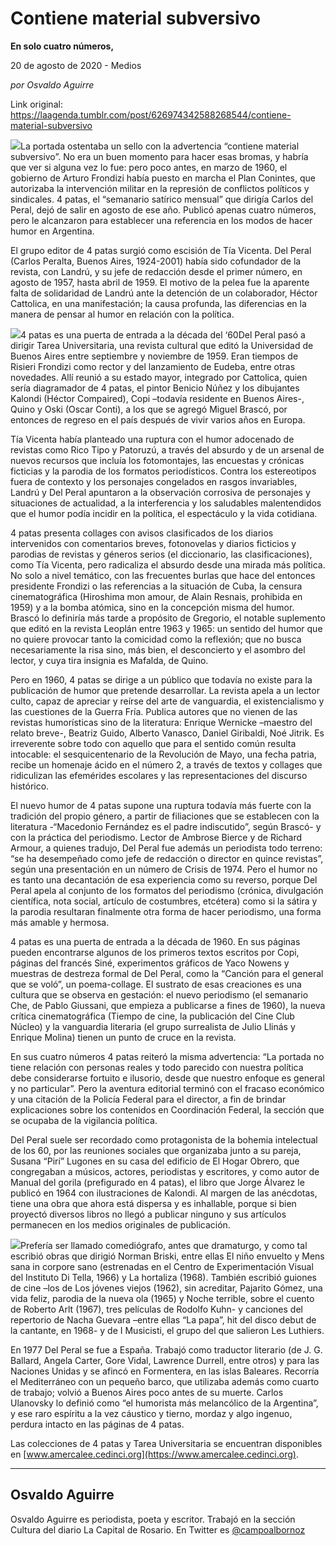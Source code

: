 # Contiene material subversivo

**En solo cuatro números,**

20 de agosto de 2020 - Medios

_por Osvaldo Aguirre_

Link original: https://laagenda.tumblr.com/post/626974342588268544/contiene-material-subversivo

![](https://64.media.tumblr.com/02bd31d5b4d6f7b9a9f6976e128deaa4/8ce8188518c8ad48-85/s500x750/e12f5ec5162613284cd2d338dc6c3ba727a8c00d.jpg)La portada ostentaba un sello con la advertencia “contiene material subversivo”. No era un buen momento para hacer esas bromas, y habría que ver si alguna vez lo fue: pero poco antes, en marzo de 1960, el gobierno de Arturo Frondizi había puesto en marcha el Plan Conintes, que autorizaba la intervención militar en la represión de conflictos políticos y sindicales. 4 patas, el “semanario satírico mensual” que dirigía Carlos del Peral, dejó de salir en agosto de ese año. Publicó apenas cuatro números, pero le alcanzaron para establecer una referencia en los modos de hacer humor en Argentina.


El grupo editor de 4 patas surgió como escisión de Tía Vicenta. Del Peral (Carlos Peralta, Buenos Aires, 1924-2001) había sido cofundador de la revista, con Landrú, y su jefe de redacción desde el primer número, en agosto de 1957, hasta abril de 1959. El motivo de la pelea fue la aparente falta de solidaridad de Landrú ante la detención de un colaborador, Héctor Cattolica, en una manifestación; la causa profunda, las diferencias en la manera de pensar al humor en relación con la política.


![](https://64.media.tumblr.com/02bd31d5b4d6f7b9a9f6976e128deaa4/8ce8188518c8ad48-85/s500x750/e12f5ec5162613284cd2d338dc6c3ba727a8c00d.jpg)4 patas es una puerta de entrada a la década del ‘60Del Peral pasó a dirigir Tarea Universitaria, una revista cultural que editó la Universidad de Buenos Aires entre septiembre y noviembre de 1959. Eran tiempos de Risieri Frondizi como rector y del lanzamiento de Eudeba, entre otras novedades. Allí reunió a su estado mayor, integrado por Cattolica, quien sería diagramador de 4 patas, el pintor Benicio Núñez y los dibujantes Kalondi (Héctor Compaired), Copi –todavía residente en Buenos Aires-, Quino y Oski (Oscar Conti), a los que se agregó Miguel Brascó, por entonces de regreso en el país después de vivir varios años en Europa.


Tía Vicenta había planteado una ruptura con el humor adocenado de revistas como Rico Tipo y Patoruzú, a través del absurdo y de un arsenal de nuevos recursos que incluía los fotomontajes, las encuestas y crónicas ficticias y la parodia de los formatos periodísticos. Contra los estereotipos fuera de contexto y los personajes congelados en rasgos invariables, Landrú y Del Peral apuntaron a la observación corrosiva de personajes y situaciones de actualidad, a la interferencia y los saludables malentendidos que el humor podía incidir en la política, el espectáculo y la vida cotidiana.


4 patas presenta collages con avisos clasificados de los diarios intervenidos con comentarios breves, fotonovelas y diarios ficticios y parodias de revistas y géneros serios (el diccionario, las clasificaciones), como Tía Vicenta, pero radicaliza el absurdo desde una mirada más política. No solo a nivel temático, con las frecuentes burlas que hace del entonces presidente Frondizi o las referencias a la situación de Cuba, la censura cinematográfica (Hiroshima mon amour, de Alain Resnais, prohibida en 1959) y a la bomba atómica, sino en la concepción misma del humor. Brascó lo definiría más tarde a propósito de Gregorio, el notable suplemento que editó en la revista Leoplán entre 1963 y 1965: un sentido del humor que no quiere provocar tanto la comicidad como la reflexión; que no busca necesariamente la risa sino, más bien, el desconcierto y el asombro del lector, y cuya tira insignia es Mafalda, de Quino.


Pero en 1960, 4 patas se dirige a un público que todavía no existe para la publicación de humor que pretende desarrollar. La revista apela a un lector culto, capaz de apreciar y reírse del arte de vanguardia, el existencialismo y las cuestiones de la Guerra Fría. Publica autores que no vienen de las revistas humorísticas sino de la literatura: Enrique Wernicke –maestro del relato breve-, Beatriz Guido, Alberto Vanasco, Daniel Giribaldi, Noé Jitrik. Es irreverente sobre todo con aquello que para el sentido común resulta intocable: el sesquicentenario de la Revolución de Mayo, una fecha patria, recibe un homenaje ácido en el número 2, a través de textos y collages que ridiculizan las efemérides escolares y las representaciones del discurso histórico.


El nuevo humor de 4 patas supone una ruptura todavía más fuerte con la tradición del propio género, a partir de filiaciones que se establecen con la literatura -“Macedonio Fernández es el padre indiscutido”, según Brascó- y con la práctica del periodismo. Lector de Ambrose Bierce y de Richard Armour, a quienes tradujo, Del Peral fue además un periodista todo terreno: “se ha desempeñado como jefe de redacción o director en quince revistas”, según una presentación en un número de Crisis de 1974. Pero el humor no es tanto una decantación de esa experiencia como su reverso, porque Del Peral apela al conjunto de los formatos del periodismo (crónica, divulgación científica, nota social, artículo de costumbres, etcétera) como si la sátira y la parodia resultaran finalmente otra forma de hacer periodismo, una forma más amable y hermosa.


4 patas es una puerta de entrada a la década de 1960. En sus páginas pueden encontrarse algunos de los primeros textos escritos por Copi, páginas del francés Siné, experimentos gráficos de Yaco Nowens y muestras de destreza formal de Del Peral, como la “Canción para el general que se voló”, un poema-collage. El sustrato de esas creaciones es una cultura que se observa en gestación: el nuevo periodismo (el semanario Che, de Pablo Giussani, que empieza a publicarse a fines de 1960), la nueva crítica cinematográfica (Tiempo de cine, la publicación del Cine Club Núcleo) y la vanguardia literaria (el grupo surrealista de Julio Llinás y Enrique Molina) tienen un punto de cruce en la revista.


En sus cuatro números 4 patas reiteró la misma advertencia: “La portada no tiene relación con personas reales y todo parecido con nuestra política debe considerarse fortuito e ilusorio, desde que nuestro enfoque es general y no particular”. Pero la aventura editorial terminó con el fracaso económico y una citación de la Policía Federal para el director, a fin de brindar explicaciones sobre los contenidos en Coordinación Federal, la sección que se ocupaba de la vigilancia política.


Del Peral suele ser recordado como protagonista de la bohemia intelectual de los 60, por las reuniones sociales que organizaba junto a su pareja, Susana “Pirí” Lugones en su casa del edificio de El Hogar Obrero, que congregaban a músicos, actores, periodistas y escritores, y como autor de Manual del gorila (prefigurado en 4 patas), el libro que Jorge Álvarez le publicó en 1964 con ilustraciones de Kalondi. Al margen de las anécdotas, tiene una obra que ahora está dispersa y es inhallable, porque si bien proyectó diversos libros no llegó a publicar ninguno y sus artículos permanecen en los medios originales de publicación.


![](https://64.media.tumblr.com/5e167dc7f7027e58935a1979e0081701/8ce8188518c8ad48-ea/s250x400/d4240a3c40e414f13af6329973a5036e79ce6ffa.png)Prefería ser llamado comediógrafo, antes que dramaturgo, y como tal escribió obras que dirigió Norman Briski, entre ellas El niño envuelto y Mens sana in corpore sano (estrenadas en el Centro de Experimentación Visual del Instituto Di Tella, 1966) y La hortaliza (1968). También escribió guiones de cine –los de Los jóvenes viejos (1962), sin acreditar, Pajarito Gómez, una vida feliz, parodia de la nueva ola (1965) y Noche terrible, sobre el cuento de Roberto Arlt (1967), tres películas de Rodolfo Kuhn- y canciones del repertorio de Nacha Guevara –entre ellas “La papa”, hit del disco debut de la cantante, en 1968- y de I Musicisti, el grupo del que salieron Les Luthiers.


En 1977 Del Peral se fue a España. Trabajó como traductor literario (de J. G. Ballard, Angela Carter, Gore Vidal, Lawrence Durrell, entre otros) y para las Naciones Unidas y se afincó en Formentera, en las islas Baleares. Recorría el Mediterráneo con un pequeño barco, que utilizaba además como cuarto de trabajo; volvió a Buenos Aires poco antes de su muerte. Carlos Ulanovsky lo definió como “el humorista más melancólico de la Argentina”, y ese raro espíritu a la vez cáustico y tierno, mordaz y algo ingenuo, perdura intacto en las páginas de 4 patas.


Las colecciones de 4 patas y Tarea Universitaria se encuentran disponibles en [www.amercalee.cedinci.org](https://www.amercalee.cedinci.org).




---

Osvaldo Aguirre
---------------

Osvaldo Aguirre es periodista, poeta y escritor. Trabajó en la sección Cultura del diario La Capital de Rosario. En Twitter es [@campoalbornoz](https://twitter.com/campoalbornoz) 


